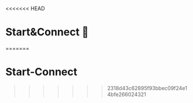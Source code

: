 <<<<<<< HEAD
# Start&Connect 🚀
=======
# Start-Connect
>>>>>>> 2318d43c62895f93bbec09f24e14bfe266024321
